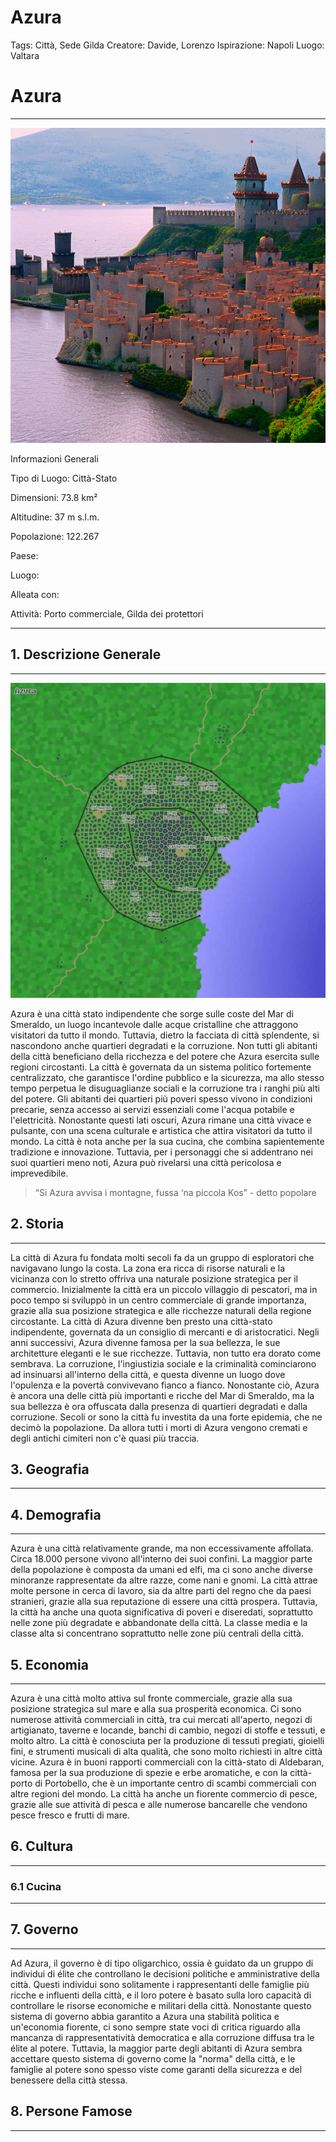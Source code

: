 # Azura

Tags: Città, Sede Gilda
Creatore: Davide, Lorenzo
Ispirazione: Napoli
Luogo: Valtara

# Azura

---

![a-large-medieval-city-by-the-see-it-has-a-port-walls-and-some-towers-.png](a-large-medieval-city-by-the-see-it-has-a-port-walls-and-some-towers-.png)

Informazioni Generali

Tipo di Luogo: Città-Stato 

Dimensioni: 73.8 km² 

Altitudine: 37 m s.l.m.

Popolazione: 122.267

Paese:

Luogo:

Alleata con:

Attività: Porto commerciale, Gilda dei protettori

---

## 1. Descrizione Generale

---

![Azura.png](Azura.png)

Azura è una città stato indipendente che sorge sulle coste del Mar di Smeraldo, un luogo incantevole dalle acque cristalline che attraggono visitatori da tutto il mondo. Tuttavia, dietro la facciata di città splendente, si nascondono anche quartieri degradati e la corruzione. Non tutti gli abitanti della città beneficiano della ricchezza e del potere che Azura esercita sulle regioni circostanti. La città è governata da un sistema politico fortemente centralizzato, che garantisce l'ordine pubblico e la sicurezza, ma allo stesso tempo perpetua le disuguaglianze sociali e la corruzione tra i ranghi più alti del potere. Gli abitanti dei quartieri più poveri spesso vivono in condizioni precarie, senza accesso ai servizi essenziali come l'acqua potabile e l'elettricità. Nonostante questi lati oscuri, Azura rimane una città vivace e pulsante, con una scena culturale e artistica che attira visitatori da tutto il mondo. La città è nota anche per la sua cucina, che combina sapientemente tradizione e innovazione. Tuttavia, per i personaggi che si addentrano nei suoi quartieri meno noti, Azura può rivelarsi una città pericolosa e imprevedibile.

> “Si Azura avvisa i montagne, fussa ‘na piccola Kos” - detto popolare
> 

## 2. Storia

---

La città di Azura fu fondata molti secoli fa da un gruppo di esploratori che navigavano lungo la costa. La zona era ricca di risorse naturali e la vicinanza con lo stretto offriva una naturale posizione strategica per il commercio. Inizialmente la città era un piccolo villaggio di pescatori, ma in poco tempo si sviluppò in un centro commerciale di grande importanza, grazie alla sua posizione strategica e alle ricchezze naturali della regione circostante. La città di Azura divenne ben presto una città-stato indipendente, governata da un consiglio di mercanti e di aristocratici. Negli anni successivi, Azura divenne famosa per la sua bellezza, le sue architetture eleganti e le sue ricchezze. Tuttavia, non tutto era dorato come sembrava. La corruzione, l'ingiustizia sociale e la criminalità cominciarono ad insinuarsi all'interno della città, e questa divenne un luogo dove l'opulenza e la povertà convivevano fianco a fianco. Nonostante ciò, Azura è ancora una delle città più importanti e ricche del Mar di Smeraldo, ma la sua bellezza è ora offuscata dalla presenza di quartieri degradati e dalla corruzione.
Secoli or sono la città fu investita da una forte epidemia, che ne decimò la popolazione. Da allora tutti i morti di Azura vengono cremati e degli antichi cimiteri non c'è quasi più traccia.

## 3. Geografia

---

## 4. Demografia

---

Azura è una città relativamente grande, ma non eccessivamente affollata. Circa 18.000 persone vivono all'interno dei suoi confini. La maggior parte della popolazione è composta da umani ed elfi, ma ci sono anche diverse minoranze rappresentate da altre razze, come nani e gnomi. La città attrae molte persone in cerca di lavoro, sia da altre parti del regno che da paesi stranieri, grazie alla sua reputazione di essere una città prospera. Tuttavia, la città ha anche una quota significativa di poveri e diseredati, soprattutto nelle zone più degradate e abbandonate della città. La classe media e la classe alta si concentrano soprattutto nelle zone più centrali della città.

## 5. Economia

---

Azura è una città molto attiva sul fronte commerciale, grazie alla sua posizione strategica sul mare e alla sua prosperità economica. Ci sono numerose attività commerciali in città, tra cui mercati all'aperto, negozi di artigianato, taverne e locande, banchi di cambio, negozi di stoffe e tessuti, e molto altro. La città è conosciuta per la produzione di tessuti pregiati, gioielli fini, e strumenti musicali di alta qualità, che sono molto richiesti in altre città vicine. Azura è in buoni rapporti commerciali con la città-stato di Aldebaran, famosa per la sua produzione di spezie e erbe aromatiche, e con la città-porto di Portobello, che è un importante centro di scambi commerciali con altre regioni del mondo. La città ha anche un fiorente commercio di pesce, grazie alle sue attività di pesca e alle numerose bancarelle che vendono pesce fresco e frutti di mare.

## 6. Cultura

---

### 6.1 Cucina

---

## 7. Governo

---

Ad Azura, il governo è di tipo oligarchico, ossia è guidato da un gruppo di individui di élite che controllano le decisioni politiche e amministrative della città. Questi individui sono solitamente i rappresentanti delle famiglie più ricche e influenti della città, e il loro potere è basato sulla loro capacità di controllare le risorse economiche e militari della città. Nonostante questo sistema di governo abbia garantito a Azura una stabilità politica e un'economia fiorente, ci sono sempre state voci di critica riguardo alla mancanza di rappresentatività democratica e alla corruzione diffusa tra le élite al potere. Tuttavia, la maggior parte degli abitanti di Azura sembra accettare questo sistema di governo come la "norma" della città, e le famiglie al potere sono spesso viste come garanti della sicurezza e del benessere della città stessa.

## 8. Persone Famose

---